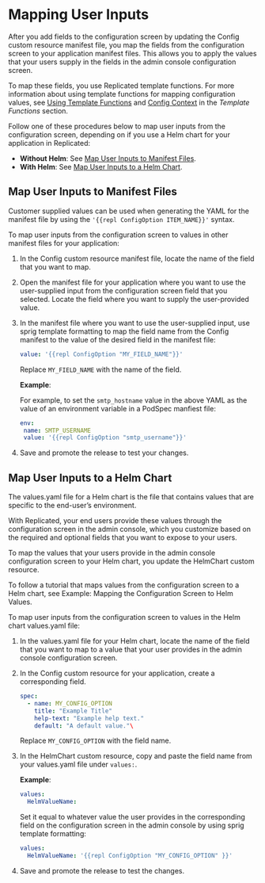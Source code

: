 # Mapping User Inputs

After you add fields to the configuration screen by updating the Config custom resource manifest file, you map the fields from the configuration screen to your application manifest files. This allows you to apply the values that your users supply in the fields in the admin console configuration screen.

To map these fields, you use Replicated template functions. For more information about using template functions for mapping configuration values, see [Using Template Functions](packaging-template-functions) and [Config Context](../reference/template-functions-config-context) in the _Template Functions_ section.

Follow one of these procedures below to map user inputs from the configuration screen, depending on if you use a Helm chart for your application in Replicated:

* **Without Helm**: See [Map User Inputs to Manifest Files](#map-user-inputs-to-manifest-files).
* **With Helm**: See [Map User Inputs to a Helm Chart](#map-user-inputs-to-a-helm-chart).

## Map User Inputs to Manifest Files
Customer supplied values can be used when generating the YAML for the manifest file by using the `'{{repl ConfigOption ITEM_NAME}}'` syntax.

To map user inputs from the configuration screen to values in other manifest files for your application:

1. In the Config custom resource manifest file, locate the name of the field that you want to map.
1. Open the manifest file for your application where you want to use the user-supplied input from the configuration screen field that you selected. Locate the field where you want to supply the user-provided value.
1. In the manifest file where you want to use the user-supplied input, use sprig template formatting to map the field name from the Config manifest to the value of the desired field in the manifest file:
   ```yaml
   value: '{{repl ConfigOption "MY_FIELD_NAME"}}'
   ```

   Replace `MY_FIELD_NAME` with the name of the field.

   **Example**:

   For example, to set the `smtp_hostname` value in the above YAML as the value of an environment variable in a PodSpec manfiest file:

   ```yaml
   env:
    name: SMTP_USERNAME
    value: '{{repl ConfigOption "smtp_username"}}'
    ```

1. Save and promote the release to test your changes.

## Map User Inputs to a Helm Chart

The values.yaml file for a Helm chart is the file that contains values that are specific to the end-user’s environment.

With Replicated, your end users provide these values through the configuration screen in the admin console, which you customize based on the required and optional fields that you want to expose to your users.

To map the values that your users provide in the admin console configuration screen to your Helm chart, you update the HelmChart custom resource.

To follow a tutorial that maps values from the configuration screen to a Helm chart, see Example: Mapping the Configuration Screen to Helm Values.

To map user inputs from the configuration screen to values in the Helm chart values.yaml file:

1. In the values.yaml file for your Helm chart, locate the name of the field that you want to map to a value that your user provides in the admin console configuration screen.

1. In the Config custom resource for your application, create a corresponding field.
   ```yaml
   spec:
     - name: MY_CONFIG_OPTION
       title: "Example Title"
       help-text: "Example help text."
       default: "A default value."\
    ```
    Replace `MY_CONFIG_OPTION` with the field name.

1. In the HelmChart custom resource, copy and paste the field name from your values.yaml file under `values:`.

   **Example**:
   ```yaml
   values:
     HelmValueName:
     ```

   Set it equal to whatever value the user provides in the corresponding field on the configuration screen in the admin console by using sprig template formatting:
   ```yaml
   values:
     HelmValueName: '{{repl ConfigOption "MY_CONFIG_OPTION" }}'
   ```

1. Save and promote the release to test the changes.
